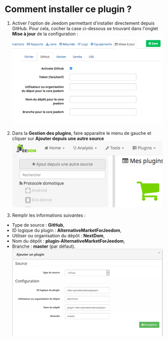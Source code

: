# Comment installer ce plugin ?

1. Activer l'option de Jeedom permettant d'installer directement depuis GitHub. Pour cela, cocher la case ci-dessous se trouvant dans l'onglet __Mise à jour__ de la configuration : 
![install1](../images/HowToInstall1.png)

2. Dans la __Gestion des plugins__, faire apparaitre le menu de gauche et cliquer sur __Ajouter depuis une autre source__
![install2](../images/HowToInstall2.png)

3. Remplir les informations suivantes : 
* Type de source : __GitHub__,
* ID logique du plugin : __AlternativeMarketForJeedom__,
* Utiliser ou organisation du dépôt : __NextDom__,
* Nom du dépôt : __plugin-AlternativeMarketForJeedom__,
* Branche : __master__ (par défaut).
![install3](../images/HowToInstall3.png)
